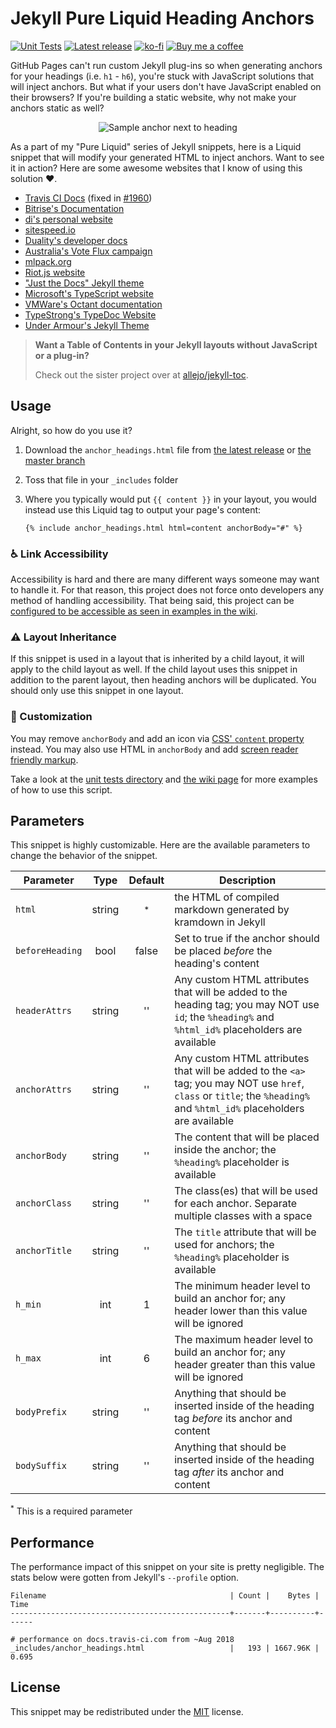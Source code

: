 # Jekyll Pure Liquid Heading Anchors

[![Unit Tests](https://github.com/allejo/jekyll-anchor-headings/workflows/Unit%20Tests/badge.svg)](https://github.com/allejo/jekyll-anchor-headings/actions?query=workflow%3A%22Unit+Tests%22)
[![Latest release](https://img.shields.io/github/release/allejo/jekyll-anchor-headings.svg)](https://github.com/allejo/jekyll-anchor-headings/releases/latest)
[![ko-fi](https://img.shields.io/static/v1.svg?label=&message=Support%20me%20on%20Ko-fi&color=333&logo=ko-fi)](https://ko-fi.com/Q5Q4J7IX)
[![Buy me a coffee](https://img.shields.io/static/v1.svg?label=&message=Buy%20me%20a%20coffee&color=333&logo=buy-me-a-coffee)](https://www.buymeacoffee.com/allejo)

GitHub Pages can't run custom Jekyll plug-ins so when generating anchors for your headings (i.e. `h1` - `h6`), you're stuck with JavaScript solutions that will inject anchors. But what if your users don't have JavaScript enabled on their browsers? If you're building a static website, why not make your anchors static as well?

<p align="center">
   <img src=".github/assets/screenshot.png" alt="Sample anchor next to heading">
</p>

As a part of my "Pure Liquid" series of Jekyll snippets, here is a Liquid snippet that will modify your generated HTML to inject anchors. Want to see it in action? Here are some awesome websites that I know of using this solution :heart:.

- [Travis CI Docs](https://github.com/travis-ci/docs-travis-ci-com/pull/1909) (fixed in [#1960](https://github.com/travis-ci/docs-travis-ci-com/pull/1960))
- [Bitrise's Documentation](https://github.com/bitrise-io/devcenter/pull/291)
- [di's personal website](https://github.com/di/di.github.com/commit/4016cbdcc89ea1e42efafd55cda468764c350a71#diff-bc0451638729253193317f14b833a89e)
- [sitespeed.io](https://github.com/sitespeedio/sitespeed.io/commit/e9e33bbcb8dca21391f14d73d0ba52145f21f7ed)
- [Duality's developer docs](https://github.com/AdamsLair/duality-docs/commit/37370414fb312b59a52378f3d1f8bcd8c52e448d)
- [Australia's Vote Flux campaign](https://github.com/voteflux/flux-website-v2/commit/07f32e1db6e462595ded9ebac8496588bed8b6e7#diff-bc0451638729253193317f14b833a89e)
- [mlpack.org](https://github.com/mlpack/mlpack.org/commit/7320b0f760ccbc0eeb5d76a0e20a4d266e2775b6)
- [Riot.js website](https://github.com/riot/riot.github.io/blob/1a9749b97115b4169955820159e50bc72f137b7b/_includes/anchor_headings.html)
- ["Just the Docs" Jekyll theme](https://github.com/pmarsceill/just-the-docs/commit/03e2345833f92d6f3841db66bffd0f2ed8461bf2)
- [Microsoft's TypeScript website](https://github.com/microsoft/TypeScript-Website/blob/52ca8592b221550af648fc0af9c231bf765eff8b/src/_includes/anchor_headings.html)
- [VMWare's Octant documentation](https://github.com/vmware-tanzu/octant/commit/4db5dee7eeee6e580df9519b07907ac40dbd87b0#diff-e093f684d412b760130734e02973c4d7)
- [TypeStrong's TypeDoc Website](https://github.com/TypeStrong/typedoc-site/commit/5a100f8faaa9cd34df69a12273be41c14856e2a6)
- [Under Armour's Jekyll Theme](https://github.com/underarmour/uadocs-jekyll-theme/blob/b27a564cb054307d0209cf277c2d7fa713ceb683/_includes/toc.html)

> **Want a Table of Contents in your Jekyll layouts without JavaScript or a plug-in?**
>
> Check out the sister project over at [allejo/jekyll-toc](https://github.com/allejo/jekyll-toc).

## Usage

Alright, so how do you use it?

1. Download the `anchor_headings.html` file from [the latest release](https://github.com/allejo/jekyll-anchor-headings/releases/latest) or [the master branch](_includes/anchor_headings.html)
2. Toss that file in your `_includes` folder
3. Where you typically would put `{{ content }}` in your layout, you would instead use this Liquid tag to output your page's content:

   ```liquid
   {% include anchor_headings.html html=content anchorBody="#" %}
   ```

### :wheelchair: Link Accessibility

Accessibility is hard and there are many different ways someone may want to handle it. For that reason, this project does not force onto developers any method of handling accessibility. That being said, this project can be [configured to be accessible as seen in examples in the wiki](https://github.com/allejo/jekyll-anchor-headings/wiki/Link-Accessibility).

### :warning: Layout Inheritance

If this snippet is used in a layout that is inherited by a child layout, it will apply to the child layout as well. If the child layout uses this snippet in addition to the parent layout, then heading anchors will be duplicated. You should only use this snippet in one layout.

### :art: Customization

You may remove `anchorBody` and add an icon via [CSS' `content` property](https://developer.mozilla.org/en-US/docs/Web/CSS/content) instead. You may also use HTML in `anchorBody` and add [screen reader friendly markup](_tests/customAnchorBody.html).

Take a look at the [unit tests directory](_tests/) and [the wiki page](https://github.com/allejo/jekyll-anchor-headings/wiki/Examples) for more examples of how to use this script.

## Parameters

This snippet is highly customizable. Here are the available parameters to change the behavior of the snippet.

| Parameter       |  Type  | Default | Description |
| --------------  | :----: | :-----: | ----------- |
| `html`          | string | <sup>*</sup> | the HTML of compiled markdown generated by kramdown in Jekyll |
| `beforeHeading` | bool   | false | Set to true if the anchor should be placed _before_ the heading's content |
| `headerAttrs`   | string | ''    | Any custom HTML attributes that will be added to the heading tag; you may NOT use `id`; the `%heading%` and `%html_id%` placeholders are available |
| `anchorAttrs`   | string | ''    | Any custom HTML attributes that will be added to the `<a>` tag; you may NOT use `href`, `class` or `title`; the `%heading%` and `%html_id%` placeholders are available |
| `anchorBody`    | string | ''    | The content that will be placed inside the anchor; the `%heading%` placeholder is available |
| `anchorClass`   | string | ''    | The class(es) that will be used for each anchor. Separate multiple classes with a space |
| `anchorTitle`   | string | ''    | The `title` attribute that will be used for anchors; the `%heading%` placeholder is available |
| `h_min`         | int    | 1     | The minimum header level to build an anchor for; any header lower than this value will be ignored |
| `h_max`         | int    | 6     | The maximum header level to build an anchor for; any header greater than this value will be ignored |
| `bodyPrefix`    | string | ''    | Anything that should be inserted inside of the heading tag _before_ its anchor and content |
| `bodySuffix`    | string | ''    | Anything that should be inserted inside of the heading tag _after_ its anchor and content |

<sup>*</sup> This is a required parameter

## Performance

The performance impact of this snippet on your site is pretty negligible. The stats below were gotten from Jekyll's `--profile` option.

```
Filename                                         | Count |    Bytes |  Time
-------------------------------------------------+-------+----------+------

# performance on docs.travis-ci.com from ~Aug 2018
_includes/anchor_headings.html                   |   193 | 1667.96K | 0.695
```

## License

This snippet may be redistributed under the [MIT](LICENSE.md) license.
